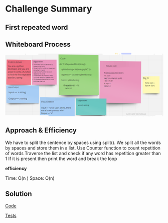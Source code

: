 # Challenge Summary

## First repeated word



## Whiteboard Process

![cc31](code%20challenge31.png)

## Approach & Efficiency

We have to split the sentence by spaces using split().
We split all the words by spaces and store them in a list.
Use Counter function to count repetition of words
Traverse the list and check if any word has repetition greater than 1
If it is present then print the word and break the loop


**efficiency** 

Time: O(n )
Space: O(n)


## Solution

[Code](hashmap_repeated_word/hashmap_repeated_word.py)

[Tests](tests/test_hashmap_repeated_word.py)